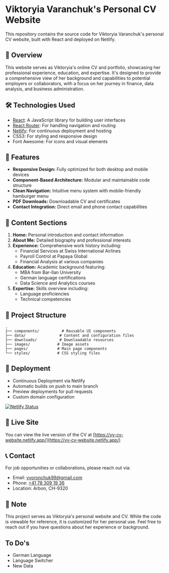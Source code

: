 # Viktoryia Varanchuk's Personal CV Website

This repository contains the source code for Viktoryia Varanchuk's personal CV website, built with React and deployed on Netlify.

## 🚀 Overview

This website serves as Viktoryia's online CV and portfolio, showcasing her professional experience, education, and expertise. It's designed to provide a comprehensive view of her background and capabilities to potential employers or collaborators, with a focus on her journey in finance, data analysis, and business administration.

## 🛠 Technologies Used

- [React](https://reactjs.org/): A JavaScript library for building user interfaces
- [React Router](https://reactrouter.com/): For handling navigation and routing
- [Netlify](https://www.netlify.com/): For continuous deployment and hosting
- CSS3: For styling and responsive design
- Font Awesome: For icons and visual elements

## 🎨 Features

- **Responsive Design:** Fully optimized for both desktop and mobile devices
- **Component-Based Architecture:** Modular and maintainable code structure
- **Clean Navigation:** Intuitive menu system with mobile-friendly hamburger menu
- **PDF Downloads:** Downloadable CV and certificates
- **Contact Integration:** Direct email and phone contact capabilities

## 💼 Content Sections

1. **Home:** Personal introduction and contact information
2. **About Me:** Detailed biography and professional interests
3. **Experience:** Comprehensive work history including:
   - Financial Services at Swiss International Airlines
   - Payroll Control at Papaya Global
   - Financial Analysis at various companies
4. **Education:** Academic background featuring:
   - MBA from Bar-Ilan University
   - German language certifications
   - Data Science and Analytics courses
5. **Expertise:** Skills overview including:
   - Language proficiencies
   - Technical competencies

## 📁 Project Structure

```
.
├── components/          # Reusable UI components
├── data/               # Content and configuration files
├── downloads/          # Downloadable resources
├── images/            # Image assets
├── pages/             # Main page components
└── styles/            # CSS styling files
```

## 🚀 Deployment

- Continuous Deployment via Netlify
- Automatic builds on push to main branch
- Preview deployments for pull requests
- Custom domain configuration

[![Netlify Status](https://api.netlify.com/api/v1/badges/eea53f8f-eb63-48ad-b701-2e1dc6b99511/deploy-status)](https://app.netlify.com/sites/vv-cv-website/deploys)

## 🔗 Live Site

You can view the live version of the CV at [https://vv-cv-website.netlify.app/](https://vv-cv-website.netlify.app/)

## 📞 Contact

For job opportunities or collaborations, please reach out via:

- Email: [vvoronchuk99@gmail.com](mailto:vvoronchuk99@gmail.com)
- Phone: [+41 78 309 19 36](tel:+41783091936)
- Location: Arbon, CH-9320

## 📝 Note

This project serves as Viktoryia's personal website and CV. While the code is viewable for reference, it is customized for her personal use. Feel free to reach out if you have questions about her experience or background.

## To Do's

- German Language
- Language Switcher
- New Data
